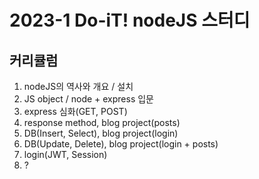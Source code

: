 # 2023-1 Do-iT! nodeJS 스터디

## 커리큘럼

1. nodeJS의 역사와 개요 / 설치
2. JS object / node + express 입문
3. express 심화(GET, POST)
4. response method, blog project(posts)
5. DB(Insert, Select), blog project(login)
6. DB(Update, Delete), blog project(login + posts)
7. login(JWT, Session)
8. ?
